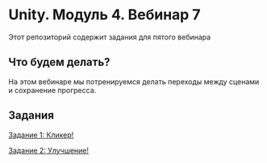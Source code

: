 # Unity. Модуль 4. Вебинар 7

Этот репозиторий содержит задания для пятого вебинара

## Что будем делать?

На этом вебинаре мы потренируемся делать переходы между сценами и сохранение прогресса.

## Задания

[Задание 1: Кликер!](/Task1.md)

[Задание 2: Улучшение!](/Task2.md)
